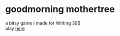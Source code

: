 # goodmorning mothertree

a bitsy game I made for Writing 39B  
play [here](https://spyrenova.itch.io/goodmorning-mothertree)
